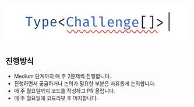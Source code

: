 <p align='center'>
  <img src='./src/logo.svg' />
</p>

## 진행방식

- Medium 단계까지 매 주 2문제씩 진행합니다.
- 진행하면서 궁금하거나 논의가 필요한 부분은 자유롭게 논의합니다.
- 매 주 월요일까지 코드를 작성하고 PR 올립니다.
- 매 주 월요일에 코드리뷰 후 머지합니다.
